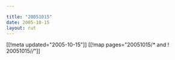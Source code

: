 ```yaml
---

title: "20051015"
date: 2005-10-15
layout: rut
---
```


[[!meta updated="2005-10-15"]]
[[!map pages="20051015/* and ! 20051015/*/*"]]
